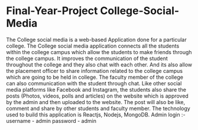 # Final-Year-Project College-Social-Media
The College social media is a web-based Application done for a particular college. The College social media application connects all the students within the college campus which allow the students to make friends through the college campus. It improves the communication of the student throughout the college and they also chat with each other. And its also allow the placement officer to share information related to the college campus which are going to be held in college. The faculty member of the college can also communication with the student through chat. Like other social media platforms like Facebook and Instagram, the students also share the posts (Photos, videos, polls and articles) on the website which is approved by the admin and then uploaded to the website. The post will also be like, comment and share by other students and faculty member. The technology used to build this application is Reactjs, Nodejs, MongoDB.
Admin login :- username - admin
               password - admin
